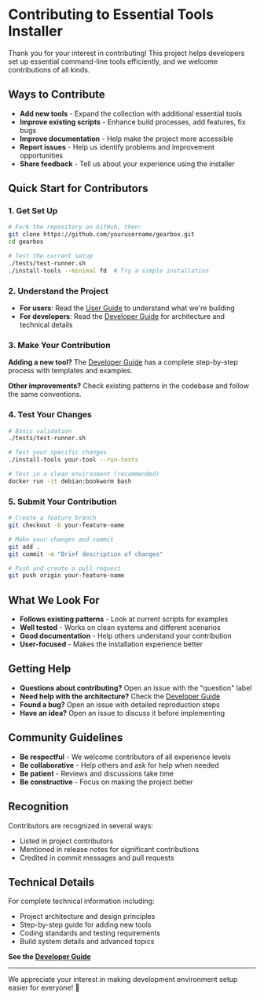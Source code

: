 # Contributing to Essential Tools Installer

Thank you for your interest in contributing! This project helps developers set up essential command-line tools efficiently, and we welcome contributions of all kinds.

## Ways to Contribute

- **Add new tools** - Expand the collection with additional essential tools
- **Improve existing scripts** - Enhance build processes, add features, fix bugs  
- **Improve documentation** - Help make the project more accessible
- **Report issues** - Help us identify problems and improvement opportunities
- **Share feedback** - Tell us about your experience using the installer

## Quick Start for Contributors

### 1. Get Set Up

```bash
# Fork the repository on GitHub, then:
git clone https://github.com/yourusername/gearbox.git
cd gearbox

# Test the current setup
./tests/test-runner.sh
./install-tools --minimal fd  # Try a simple installation
```

### 2. Understand the Project

- **For users**: Read the [User Guide](docs/USER_GUIDE.md) to understand what we're building
- **For developers**: Read the [Developer Guide](docs/DEVELOPER_GUIDE.md) for architecture and technical details

### 3. Make Your Contribution

**Adding a new tool?** The [Developer Guide](docs/DEVELOPER_GUIDE.md) has a complete step-by-step process with templates and examples.

**Other improvements?** Check existing patterns in the codebase and follow the same conventions.

### 4. Test Your Changes

```bash
# Basic validation
./tests/test-runner.sh

# Test your specific changes
./install-tools your-tool --run-tests

# Test in a clean environment (recommended)
docker run -it debian:bookworm bash
```

### 5. Submit Your Contribution

```bash
# Create a feature branch
git checkout -b your-feature-name

# Make your changes and commit
git add .
git commit -m "Brief description of changes"

# Push and create a pull request
git push origin your-feature-name
```

## What We Look For

- **Follows existing patterns** - Look at current scripts for examples
- **Well tested** - Works on clean systems and different scenarios
- **Good documentation** - Help others understand your contribution
- **User-focused** - Makes the installation experience better

## Getting Help

- **Questions about contributing?** Open an issue with the "question" label
- **Need help with the architecture?** Check the [Developer Guide](docs/DEVELOPER_GUIDE.md)
- **Found a bug?** Open an issue with detailed reproduction steps
- **Have an idea?** Open an issue to discuss it before implementing

## Community Guidelines

- **Be respectful** - We welcome contributors of all experience levels
- **Be collaborative** - Help others and ask for help when needed
- **Be patient** - Reviews and discussions take time
- **Be constructive** - Focus on making the project better

## Recognition

Contributors are recognized in several ways:
- Listed in project contributors
- Mentioned in release notes for significant contributions
- Credited in commit messages and pull requests

## Technical Details

For complete technical information including:
- Project architecture and design principles
- Step-by-step guide for adding new tools
- Coding standards and testing requirements
- Build system details and advanced topics

**See the [Developer Guide](docs/DEVELOPER_GUIDE.md)**

---

We appreciate your interest in making development environment setup easier for everyone! 🚀